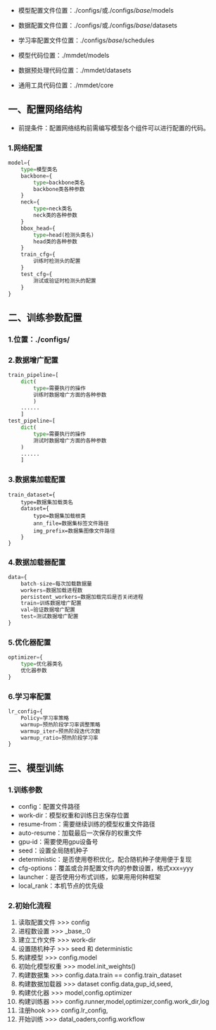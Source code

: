 - 模型配置文件位置：./configs/或./configs/_base_/models
- 数据配置文件位置：./configs/或./configs/_base_/datasets
- 学习率配置文件位置：./configs/_base_/schedules

-  模型代码位置：./mmdet/models
-  数据预处理代码位置：./mmdet/datasets
-  通用工具代码位置：./mmdet/core

## 一、配置网络结构
-  前提条件：配置网络结构前需编写模型各个组件可以进行配置的代码。
### 1.网络配置
```python
model={
    type=模型类名
    backbone={
        type=backbone类名
        backbone类各种参数
    }
    neck={
        type=neck类名
        neck类的各种参数
    }
    bbox_head={
        type=head(检测头类名)
        head类的各种参数
    }
    train_cfg={
        训练时检测头的配置
    }
    test_cfg={
        测试或验证时检测头的配置
    }
}	

```


## 二、训练参数配置
### 1.位置：./configs/
### 2.数据增广配置
```python
train_pipeline=[
    dict(
        type=需要执行的操作
        训练时数据增广方面的各种参数
        )
    ......
    ]
test_pipeline=[
    dict(
        type=需要执行的操作
        测试时数据增广方面的各种参数
    )
    ......
    ]
```


### 3.数据集加载配置
```pytohn
train_dataset={
    type=数据集加载类名
    dataset={
        type=数据集加载根类
        ann_file=数据集标签文件路径
        img_prefix=数据集图像文件路径
    }
}
```
### 4.数据加载器配置
```python
data={
    batch-size=每次加载数据量
    workers=数据加载进程数
    persistent_workers=数据加载完后是否关闭进程
    train=训练数据增广配置
    val=验证数据增广配置
    test=测试数据增广配置
}
```
### 5.优化器配置
```python
optimizer={
    type=优化器类名
    优化器参数
}
```

### 6.学习率配置
```python
lr_config={
    Policy=学习率策略
    warmup=预热阶段学习率调整策略
    warmup_iter=预热阶段迭代次数
    warmup_ratio=预热阶段学习率
}
```
## 三、模型训练
### 1.训练参数
-  config：配置文件路径
-  work-dir：模型权重和训练日志保存位置
- resume-from：需要继续训练的模型权重文件路径
- auto-resume：加载最后一次保存的权重文件
- gpu-id：需要使用gpu设备号
- seed：设置全局随机种子
- deterministic：是否使用卷积优化，配合随机种子使用便于复现
- cfg-options：覆盖或合并配置文件内的参数设置，格式xxx=yyy
- launcher：是否使用分布式训练，如果用用何种框架
- local_rank：本机节点的优先级

### 2.初始化流程
1) 读取配置文件		>>>  config
2) 进程数设置			>>> \_base_:0
3) 建立工作文件 		>>> work-dir
4) 设置随机种子 		>>> seed 和 deterministic
5) 构建模型			>>> config.model
6) 初始化模型权重		>>> model.init_weights()
7) 构建数据集			>>> config.data.train ==  config.train_dataset
8) 构建数据加载器		>>> dataset config.data,gup_id,seed,
9) 构建优化器			>>> model,config.optimizer
10) 构建训练器		>>> config.runner,model,optimizer,config.work_dir,log
11) 注册hook			>>> config.lr_config,
12) 开始训练			>>> datal_oaders,config.workflow